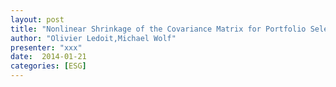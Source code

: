```yaml
---
layout: post
title: "Nonlinear Shrinkage of the Covariance Matrix for Portfolio Selection"
author: "Olivier Ledoit,Michael Wolf"
presenter: "xxx"
date:  2014-01-21
categories: [ESG]
---
```

